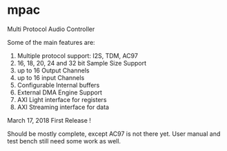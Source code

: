 # mpac
Multi Protocol Audio Controller 


Some of the main features are:
1. Multiple protocol support: I2S, TDM, AC97
2. 16, 18, 20, 24 and 32 bit Sample Size Support
3. up to 16 Output Channels
4. up to 16 input Channels 
5. Configurable Internal buffers 
6. External DMA Engine Support
7. AXI Light interface for registers
8. AXI Streaming interface for data


March 17, 2018  First Release !

Should be mostly complete, except AC97 is not there yet.
User manual and test bench still need some work as well.
